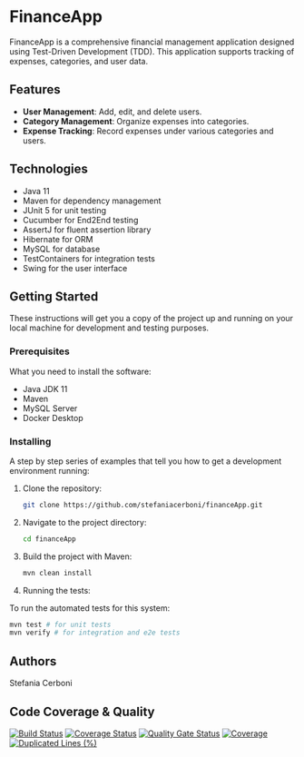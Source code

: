 # FinanceApp

FinanceApp is a comprehensive financial management application designed using Test-Driven Development (TDD). This application supports tracking of expenses, categories, and user data.

## Features

- **User Management**: Add, edit, and delete users.
- **Category Management**: Organize expenses into categories.
- **Expense Tracking**: Record expenses under various categories and users.

## Technologies

- Java 11
- Maven for dependency management
- JUnit 5 for unit testing
- Cucumber for End2End testing
- AssertJ for fluent assertion library
- Hibernate for ORM
- MySQL for database
- TestContainers for integration tests
- Swing for the user interface


## Getting Started

These instructions will get you a copy of the project up and running on your local machine for development and testing purposes.

### Prerequisites

What you need to install the software:

- Java JDK 11
- Maven
- MySQL Server
- Docker Desktop 

### Installing

A step by step series of examples that tell you how to get a development environment running:

1. Clone the repository:
   ```bash
   git clone https://github.com/stefaniacerboni/financeApp.git
   ```
  
2. Navigate to the project directory:
   ```bash
   cd financeApp
   ```

3. Build the project with Maven:
   ```bash
   mvn clean install
   ```

4. Running the tests:
   
To run the automated tests for this system:

```bash
mvn test # for unit tests
mvn verify # for integration and e2e tests
```

## Authors
Stefania Cerboni 

## Code Coverage & Quality

[![Build Status](https://github.com/stefaniacerboni/financeApp/actions/workflows/maven.yml/badge.svg)](https://github.com/stefaniacerboni/financeApp/actions)
[![Coverage Status](https://coveralls.io/repos/github/stefaniacerboni/financeApp/badge.svg?branch=main)](https://coveralls.io/github/stefaniacerboni/financeApp?branch=main)
[![Quality Gate Status](https://sonarcloud.io/api/project_badges/measure?project=stefaniacerboni_financeApp&metric=alert_status)](https://sonarcloud.io/summary/new_code?id=stefaniacerboni_financeApp)
[![Coverage](https://sonarcloud.io/api/project_badges/measure?project=stefaniacerboni_financeApp&metric=coverage)](https://sonarcloud.io/summary/new_code?id=stefaniacerboni_financeApp)
[![Duplicated Lines (%)](https://sonarcloud.io/api/project_badges/measure?project=stefaniacerboni_financeApp&metric=duplicated_lines_density)](https://sonarcloud.io/summary/new_code?id=stefaniacerboni_financeApp)

